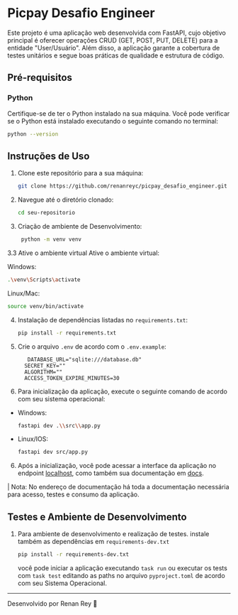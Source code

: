 # Picpay Desafio Engineer

Este projeto é uma aplicação web desenvolvida com FastAPI, cujo objetivo principal é oferecer operações CRUD (GET, POST, PUT, DELETE) para a entidade "User/Usuário". Além disso, a aplicação garante a cobertura de testes unitários e segue boas práticas de qualidade e estrutura de código.

## Pré-requisitos

### Python

Certifique-se de ter o Python instalado na sua máquina. Você pode verificar se o Python está instalado executando o seguinte comando no terminal:

```bash
python --version
```

## Instruções de Uso

1. Clone este repositório para a sua máquina:

   ```bash
   git clone https://github.com/renanreyc/picpay_desafio_engineer.git
   ```
2. Navegue até o diretório clonado:

    ```bash
    cd seu-repositorio
    ```

3. Criação de ambiente de Desenvolvimento:
   ```bash
    python -m venv venv
    ```
3.3 Ative o ambiente virtual
Ative o ambiente virtual:

Windows:
```bash
.\venv\Scripts\activate
```
Linux/Mac:
```bash
source venv/bin/activate
```

4. Instalação de dependências listadas no `requirements.txt`:

    ```bash
    pip install -r requirements.txt
    ```

5. Crie o arquivo `.env` de acordo com o `.env.example`:
    ```
       DATABASE_URL="sqlite:///database.db"
      SECRET_KEY=""
      ALGORITHM=""
      ACCESS_TOKEN_EXPIRE_MINUTES=30
    ```
   

7. Para inicialização da aplicação, execute o seguinte comando de acordo com seu sistema operacional:

- Windows:
    ```bash
    fastapi dev .\\src\\app.py
    ```
- Linux/IOS:
    ```bash
    fastapi dev src/app.py
    ```

6. Após a inicialização, você pode acessar a interface da aplicação no endpoint  [localhost](http://127.0.0.1:8000), como também sua documentação em [docs](http://127.0.0.1:8000/docs).

| Nota: No endereço de documentação há toda a documentação necessária para acesso, testes e consumo da aplicação.

## Testes e Ambiente de Desenvolvimento

1. Para ambiente de desenvolvimento e realização de testes. instale também as dependências em `requirements-dev.txt`

    ```bash
    pip install -r requirements-dev.txt
    ```

    você pode iniciar a aplicação executando `task run` ou executar os tests com `task test` editando as paths no arquivo `pyproject.toml` de acordo com seu Sistema Operacional.

---


Desenvolvido por Renan Rey :lobster:

